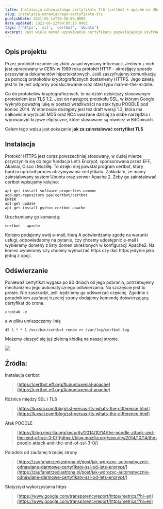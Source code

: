 ```yaml
---
title: Instalacja odnawialnego certyfikatu TLS (certbot + apache na Ubuntu)
slug: instalacja-odnawialnego-certyfikatu-tls
publishDate: 2021-05-14T20:38:00.000Z
date_updated: 2021-06-22T09:05:15.000Z
tags: ['https', 'ssl', 'certbot', 'ubuntu']
excerpt: Jest wiele metod uzyskiwania certyfikatu pozwalającego szyfrować ruch http. Jedną z nich jest instalacja certbota i użycie go w zestawieniu z serwerem apache.
---
```


## Opis projektu

Przez protokół rozumie się zbiór zasad wymiany informacji. Jednym z nich jest opracowany w CERN w 1989 roku protokół HTTP - określjący sposób przesyłania dokumentów hipertekstowych. Jeśli zaszyfrujemy komunikację za pomocą protokołów kryptograficznych dostaniemy HTTPS. Jego zaletą jest to że jest odporny podsłuchiwanie oraz ataki typu man-in-the-middle.

Co do protokołów kryptograficznych, to na dzień dzisiejszy stosowanym protokołem jest TLS 1.2. Jest on następcą protokołu SSL, w którym Google wykryło poważną lukę w postaci wrażliwości na atak typu POODLE pod koniec 2014. W internecie dostępny jest też draft wersji 1.3, która ma całkowicie wyrzucić MD5 oraz RC4 uważane dzisiaj za słabe narzędzia i wprowadzić krzywe eliptyczne, które stosowane są również w BitCoinach.

Celem tego wpisu jest pokazanie **jak za zainstalować certyfikat TLS**.

## Instalacja

Protokół HTTPS jest coraz powszechniej stosowany, w dużej mierze przyczyniła się do tego fundacja Let’s Encrypt, sponsorowana przez EFF, Akamai, Cisco i Mozillę. To dzięki niej powstał program certbot, który bardzo uprościł proces otrzymywania certyfikatu. Zakładam, że mamy zainstalowany system Ubuntu oraz serwer Apache 2. Żeby go zainstalować certbot wpisujemy kolejno:

```
apt-get install software-properties-common
add-apt-repository ppa:certbot/certbot
ENTER
apt-get update
apt-get install python-certbot-apache
```

Uruchamiamy go komendą:

```
certbot --apache
```

Kolejno podajemy swój e-mail, literą A potwierdzamy zgodę na warunki usługi, odpowiadaomy na pytanie, czy chcemy udostępnić e-mail i wybieramy domeny z listy domen określonych w konfiguracji Apache2. Na koniec wybieramy czy chcemy wymuszać https czy dać https jedynie jako jedną z opcji.

## Odświerzanie

Ponieważ certyfikat wygasa po 90 dniach od jego pobrania, potrzebujemy mechanizmu jego automatycznego odświerzania. Na szczęście jest to proste. Nie zaszkodzi, jeśli będziemy go odśwerzać częściej. Zgodnie z poradnikiem zaufanej trzeciej strony dodajemy komendę doświerzającą certyfikat do crona.

```
crontab -e
```

a w pliku umieszczamy linię

```
45 1 * * 1 /usr/bin/certbot renew >> /var/log/certbot.log
```

Możemy cieszyć się już zieloną kłódką na naszej stronie.

![](http://i.imgur.com/6LaRspC.png)

## Żródła:

Instalacja certbot

> [https://certbot.eff.org/#ubuntuxenial-apache](https://certbot.eff.org/#ubuntuxenial-apache)

Różnice między SSL i TLS

> [https://luxsci.com/blog/ssl-versus-tls-whats-the-difference.html](https://luxsci.com/blog/ssl-versus-tls-whats-the-difference.html)

Atak POODLE

> [https://blog.mozilla.org/security/2014/10/14/the-poodle-attack-and-the-end-of-ssl-3-0/](https://blog.mozilla.org/security/2014/10/14/the-poodle-attack-and-the-end-of-ssl-3-0/)

Poradnik od zaufanej trzeciej strony

> [https://zaufanatrzeciastrona.pl/post/jak-wdrozyc-automatycznie-odnawiane-darmowe-certyfikaty-ssl-od-lets-encrypt/](https://zaufanatrzeciastrona.pl/post/jak-wdrozyc-automatycznie-odnawiane-darmowe-certyfikaty-ssl-od-lets-encrypt/)

Statystyki wykorzystania https

> [https://www.google.com/transparencyreport/https/metrics/?hl=en](https://www.google.com/transparencyreport/https/metrics/?hl=en)
